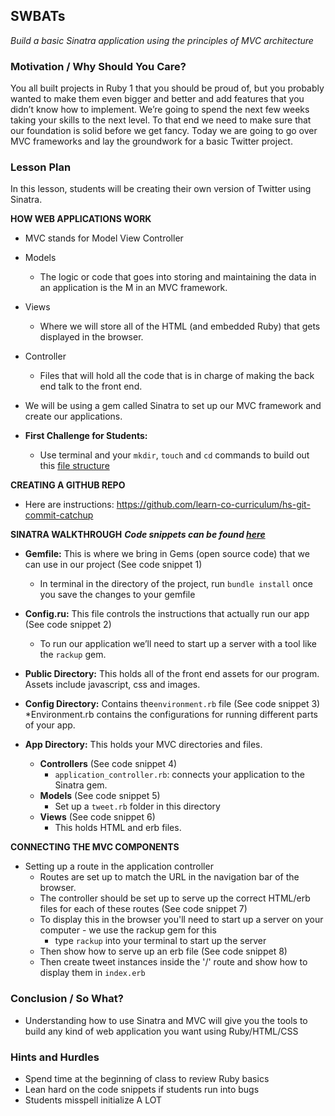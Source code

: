 ## SWBATs
*Build a basic Sinatra application using the principles of MVC architecture*

### Motivation / Why Should You Care?
You all built projects in Ruby 1 that you should be proud of, but you probably wanted to make them even bigger and better and add features that you didn’t know how to implement. We’re going to spend the next few weeks taking your skills to the next level. To that end we need to make sure that our foundation is solid before we get fancy. Today we are going to go over MVC frameworks and lay the groundwork for a basic Twitter project.

### Lesson Plan
In this lesson, students will be creating their own version of Twitter using Sinatra.

**HOW WEB APPLICATIONS WORK**
+ MVC stands for Model View Controller
+ Models
  * The logic or code that goes into storing and maintaining the data in an application is the M in an MVC framework.
+ Views
  * Where we will store all of the HTML (and embedded Ruby) that gets displayed in the browser.
+ Controller
  * Files that will hold all the code that is in charge of making the back end talk to the front end.
+ We will be using a gem called Sinatra to set up our MVC framework and create our applications.

+ **First Challenge for Students:**
  * Use terminal and your `mkdir`, `touch` and `cd` commands to build out this [file structure](https://github.com/learn-co-curriculum/hs-advanced-ruby-project-setup)

**CREATING A GITHUB REPO**
+ Here are instructions: https://github.com/learn-co-curriculum/hs-git-commit-catchup

**SINATRA WALKTHROUGH**
***Code snippets can be found [here](https://github.com/learn-co-curriculum/hs-week-1-code-snippets)***
+ **Gemfile:** This is where we bring in Gems (open source code) that we can use in our project (See code snippet 1)
  * In terminal in the directory of the project, run `bundle install` once you save the changes to your gemfile

+ **Config.ru:** This file controls the instructions that actually run our app (See code snippet 2)
  * To run our application we’ll need to start up a server with a tool like the `rackup` gem.

+ **Public Directory:** This holds all of the front end assets for our program. Assets include javascript, css and images.

+ **Config Directory:** Contains the`environment.rb` file (See code snippet 3)
  *Environment.rb contains the configurations for running different parts of your app.

+ **App Directory:** This holds your MVC directories and files.
  * **Controllers** (See code snippet 4)
    * `application_controller.rb`: connects your application to the Sinatra gem.
  * **Models** (See code snippet 5)
    * Set up a `tweet.rb` folder in this directory 
  * **Views** (See code snippet 6)
    * This holds HTML and erb files.

**CONNECTING THE MVC COMPONENTS**
+ Setting up a route in the application controller
  * Routes are set up to match the URL in the navigation bar of the browser.
  * The controller should be set up to serve up the correct HTML/erb files for each of these routes (See code snippet 7)
  * To display this in the browser you'll need to start up a server on your computer - we use the rackup gem for this
    * type `rackup` into your terminal to start up the server
  * Then show how to serve up an erb file (See code snippet 8)
  * Then create tweet instances inside the '/' route and show how to display them in `index.erb`

### Conclusion / So What?
* Understanding how to use Sinatra and MVC will give you the tools to build any kind of web application you want using Ruby/HTML/CSS

### Hints and Hurdles
+ Spend time at the beginning of class to review Ruby basics
+ Lean hard on the code snippets if students run into bugs
+ Students misspell initialize A LOT

